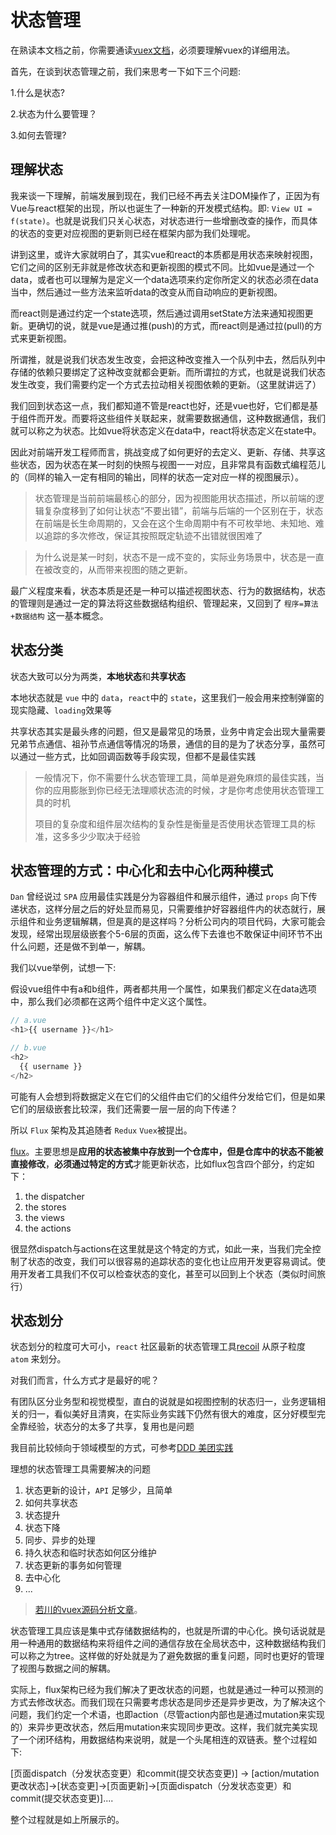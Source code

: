 # 状态管理

在熟读本文档之前，你需要通读[vuex文档](https://vuex.vuejs.org/zh/)，必须要理解vuex的详细用法。

首先，在谈到状态管理之前，我们来思考一下如下三个问题:

1.什么是状态?

2.状态为什么要管理？

3.如何去管理?

## 理解状态

我来谈一下理解，前端发展到现在，我们已经不再去关注DOM操作了，正因为有Vue与react框架的出现，所以也诞生了一种新的开发模式结构。即:
`View UI = f(state)`。也就是说我们只关心状态，对状态进行一些增删改查的操作，而具体的状态的变更对应视图的更新则已经在框架内部为我们处理呢。

讲到这里，或许大家就明白了，其实vue和react的本质都是用状态来映射视图，它们之间的区别无非就是修改状态和更新视图的模式不同。比如vue是通过一个data，或者也可以理解为是定义一个data选项来约定你所定义的状态必须在data当中，然后通过一些方法来监听data的改变从而自动响应的更新视图。

而react则是通过约定一个state选项，然后通过调用setState方法来通知视图更新。更确切的说，就是vue是通过推(push)的方式，而react则是通过拉(pull)的方式来更新视图。

所谓推，就是说我们状态发生改变，会把这种改变推入一个队列中去，然后队列中存储的依赖只要绑定了这种改变就都会更新。而所谓拉的方式，也就是说我们状态发生改变，我们需要约定一个方式去拉动相关视图依赖的更新。（这里就讲远了）

我们回到状态这一点，我们都知道不管是react也好，还是vue也好，它们都是基于组件而开发。而要将这些组件关联起来，就需要数据通信，这种数据通信，我们就可以称之为状态。比如vue将状态定义在data中，react将状态定义在state中。

因此对前端开发工程师而言，挑战变成了如何更好的去定义、更新、存储、共享这些状态，因为状态在某一时刻的快照与视图一一对应，且非常具有函数式编程范儿的（同样的输入一定有相同的输出，同样的状态一定对应一样的视图展示）。

> 状态管理是当前前端最核心的部分，因为视图能用状态描述，所以前端的逻辑复杂度移到了如何让状态“不要出错”，前端与后端的一个区别在于，状态在前端是长生命周期的，又会在这个生命周期中有不可枚举地、未知地、难以追踪的多次修改，保证其按照既定轨迹不出错就很困难了

> 为什么说是某一时刻，状态不是一成不变的，实际业务场景中，状态是一直在被改变的，从而带来视图的随之更新。

最广义程度来看，状态本质是还是一种可以描述视图状态、行为的数据结构，状态的管理则是通过一定的算法将这些数据结构组织、管理起来，又回到了 `程序=算法+数据结构` 这一基本概念。

## 状态分类

状态大致可以分为两类，**本地状态**和**共享状态**

本地状态就是 `vue` 中的 `data`，`react`中的 `state`，这里我们一般会用来控制弹窗的现实隐藏、`loading`效果等

共享状态其实是最头疼的问题，但又是最常见的场景，业务中肯定会出现大量需要兄弟节点通信、祖孙节点通信等情况的场景，通信的目的是为了状态分享，虽然可以通过一些方式，比如回调函数等手段实现，但都不是最佳实践

> 一般情况下，你不需要什么状态管理工具，简单是避免麻烦的最佳实践，当你的应用膨胀到你已经无法理顺状态流的时候，才是你考虑使用状态管理工具的时机
>
> 项目的复杂度和组件层次结构的复杂性是衡量是否使用状态管理工具的标准，这多多少少取决于经验


## 状态管理的方式：中心化和去中心化两种模式

`Dan` 曾经说过 `SPA` 应用最佳实践是分为容器组件和展示组件，通过 `props` 向下传递状态，这样分层之后的好处显而易见，只需要维护好容器组件内的状态就行，展示组件和业务逻辑解耦，但是真的是这样吗？分析公司内的项目代码，大家可能会发现，经常出现层级嵌套个5-6层的页面，这么传下去谁也不敢保证中间环节不出什么问题，还是做不到单一，解耦。

我们以vue举例，试想一下:

假设vue组件中有a和b组件，两者都共用一个属性，如果我们都定义在data选项中，那么我们必须都在这两个组件中定义这个属性。

```js
// a.vue
<h1>{{ username }}</h1>

// b.vue
<h2>
  {{ username }}
</h2>
```

可能有人会想到将数据定义在它们的父组件由它们的父组件分发给它们，但是如果它们的层级嵌套比较深，我们还需要一层一层的向下传递？

所以 `Flux` 架构及其追随者 `Redux` `Vuex`被提出。

[flux](http://caibaojian.com/react/flux.html)。主要思想是**应用的状态被集中存放到一个仓库中，但是仓库中的状态不能被直接修改**，**必须通过特定的方式**才能更新状态，比如flux包含四个部分，约定如下：

1. the dispatcher
2. the stores
3. the views
4. the actions

很显然dispatch与actions在这里就是这个特定的方式，如此一来，当我们完全控制了状态的改变，我们可以很容易的追踪状态的变化也让应用开发更容易调试。使用开发者工具我们不仅可以检查状态的变化，甚至可以回到上个状态（类似时间旅行）

## 状态划分

状态划分的粒度可大可小，`react` 社区最新的状态管理工具[recoil](https://github.com/facebookexperimental/Recoil) 从原子粒度 `atom` 来划分。

对我们而言，什么方式才是最好的呢？

有团队区分业务型和视觉模型，直白的说就是如视图控制的状态归一，业务逻辑相关的归一，看似美好且清爽，在实际业务实践下仍然有很大的难度，区分好模型完全靠经验，状态分的太多了共享，复用也是问题

我目前比较倾向于领域模型的方式，可参考[DDD 美团实践](https://tech.meituan.com/2017/12/22/ddd-in-practice.html)

理想的状态管理工具需要解决的问题

1. 状态更新的设计，`API` 足够少，且简单
2. 如何共享状态
3. 状态提升
4. 状态下降
5. 同步、异步的处理
6.  持久状态和临时状态如何区分维护
7.  状态更新的事务如何管理
8. 去中心化
9. ...

> [若川的vuex源码分析文章](https://juejin.cn/post/6844904001192853511)。

状态管理工具应该是集中式存储数据结构的，也就是所谓的中心化。换句话说就是用一种通用的数据结构来将组件之间的通信存放在全局状态中，这种数据结构我们可以称之为tree。这样做的好处就是为了避免数据的重复问题，同时也更好的管理了视图与数据之间的解耦。

实际上，flux架构已经为我们解决了更改状态的问题，也就是通过一种可以预测的方式去修改状态。而我们现在只需要考虑状态是同步还是异步更改，为了解决这个问题，我们约定一个术语，也即action（尽管action内部也是通过mutation来实现的）来异步更改状态，然后用mutation来实现同步更改。这样，我们就完美实现了一个闭环结构，用数据结构来说明，就是一个头尾相连的双链表。整个过程如下:

[页面dispatch（分发状态变更）和commit(提交状态变更)] -> [action/mutation更改状态]->[状态变更]->[页面更新]->[页面dispatch（分发状态变更）和commit(提交状态变更)]....

整个过程就是如上所展示的。